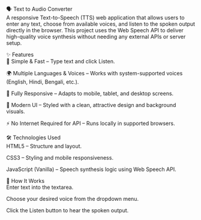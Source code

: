 🗣️ Text to Audio Converter
<br>
A responsive Text-to-Speech (TTS) web application that allows users to enter any text, choose from available voices, and listen to the spoken output directly in the browser.
This project uses the Web Speech API to deliver high-quality voice synthesis without needing any external APIs or server setup.
<br>

✨ Features
<br>
🎯 Simple & Fast – Type text and click Listen.

🌍 Multiple Languages & Voices – Works with system-supported voices (English, Hindi, Bengali, etc.).

📱 Fully Responsive – Adapts to mobile, tablet, and desktop screens.

🎨 Modern UI – Styled with a clean, attractive design and background visuals.

⚡ No Internet Required for API – Runs locally in supported browsers.
<br>

🛠️ Technologies Used
<br>
HTML5 – Structure and layout.

CSS3 – Styling and mobile responsiveness.

JavaScript (Vanilla) – Speech synthesis logic using Web Speech API.
<br>

🚀 How It Works
<br>
Enter text into the textarea.

Choose your desired voice from the dropdown menu.

Click the Listen button to hear the spoken output.
